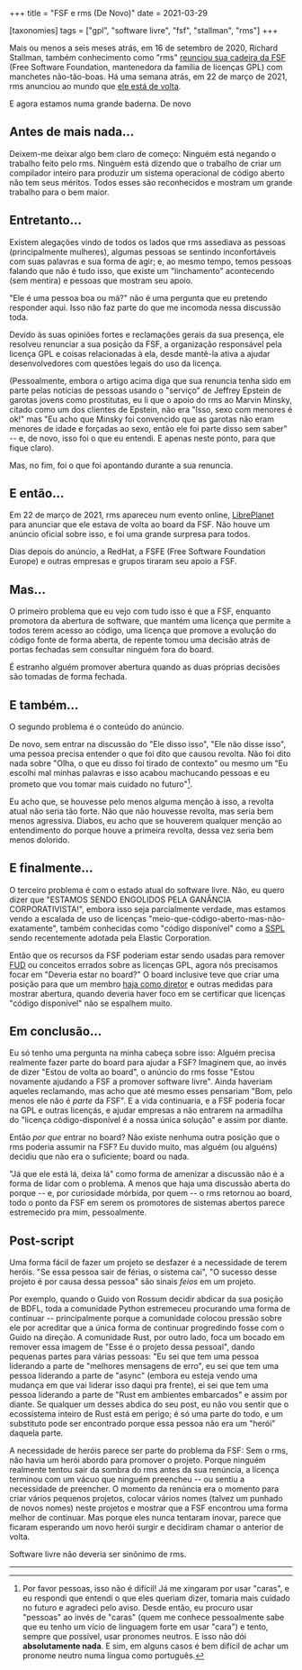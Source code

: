 +++
title = "FSF e rms (De Novo)"
date = 2021-03-29

[taxonomies]
tags = ["gpl", "software livre", "fsf", "stallman", "rms"]
+++

Mais ou menos a seis meses atrás, em 16 de setembro de 2020, Richard Stallman,
também conhecimento como "rms" [reunciou sua cadeira da
FSF](https://www.osnews.com/story/130635/richard-stallman-resigns-from-fsf-mit-after-defending-child-rape/)
(Free Software Foundation, mantenedora da família de licenças GPL) com
manchetes não-tão-boas. Há uma semana atrás, em 22 de março de 2021, rms
anunciou ao mundo que [ele está de volta](https://www.zdnet.com/article/richard-m-stallman-returns-to-the-free-software-foundation-board-of-directors/). 

E agora estamos numa grande baderna. De novo

<!-- more -->

## Antes de mais nada...

Deixem-me deixar algo bem claro de começo: Ninguém está negando o trabalho
feito pelo rms. Ninguém está dizendo que o trabalho de criar um compilador
inteiro para produzir um sistema operacional de código aberto não tem seus
méritos. Todos esses são reconhecidos e mostram um grande trabalho para o bem
maior.


## Entretanto...

Existem alegações vindo de todos os lados que rms assediava as pessoas
(principalmente mulheres), algumas pessoas se sentindo inconfortáveis com suas
palavras e sua forma de agir; e, ao mesmo tempo, temos pessoas falando que não
é tudo isso, que existe um "linchamento" acontecendo (sem mentira) e pessoas
que mostram seu apoio.

"Ele é uma pessoa boa ou má?" não é uma pergunta que eu pretendo responder
aqui. Isso não faz parte do que me incomoda nessa discussão toda.

Devido às suas opiniões fortes e reclamações gerais da sua presença, ele
resolveu renunciar a sua posição da FSF, a organização responsável pela licença
GPL e coisas relacionadas à ela, desde mantê-la ativa a ajudar desenvolvedores
com questões legais do uso da licença.

(Pessoalmente, embora o artigo acima diga que sua renuncia tenha sido em parte
pelas notícias de pessoas usando o "serviço" de Jeffrey Epstein de garotas
jovens como prostitutas, eu li que o apoio do rms ao Marvin Minsky, citado como
um dos clientes de Epstein, não era "Isso, sexo com menores é ok!" mas "Eu
acho que Minsky foi convencido que as garotas não eram menores de idade e
forçadas ao sexo, então ele foi parte disso sem saber" -- e, de novo, isso foi
o que eu entendi. E apenas neste ponto, para que fique claro).

Mas, no fim, foi o que foi apontando durante a sua renuncia.


## E então...

Em 22 de março de 2021, rms apareceu num evento online,
[LibrePlanet](https://libreplanet.org/2021/) para anunciar que ele estava de
volta ao board da FSF. Não houve um anúncio oficial sobre isso, e foi uma
grande surpresa para todos.

Dias depois do anúncio, a RedHat, a FSFE (Free Software Foundation Europe) e
outras empresas e grupos tiraram seu apoio a FSF.


## Mas...

O primeiro problema que eu vejo com tudo isso é que a FSF, enquanto promotora
da abertura de software, que mantém uma licença que permite a todos terem
acesso ao código, uma licença que promove a evolução do código fonte de forma
aberta, de repente tomou uma decisão atrás de portas fechadas sem consultar
ninguém fora do board.

É estranho alguém promover abertura quando as duas próprias decisões são
tomadas de forma fechada.

## E também...

O segundo problema é o conteúdo do anúncio.

De novo, sem entrar na discussão do "Ele disso isso", "Ele não disse isso", uma
pessoa precisa entender o que foi dito que causou revolta. Não foi dito nada
sobre "Olha, o que eu disso foi tirado de contexto" ou mesmo um "Eu escolhi mal
minhas palavras e isso acabou machucando pessoas e eu prometo que vou tomar
mais cuidado no futuro"[^1].

Eu acho que, se houvesse pelo menos alguma menção à isso, a revolta atual não
seria tão forte. Não que não houvesse revolta, mas seria bem menos agressiva.
Diabos, eu acho que se houverem qualquer menção ao entendimento do porque houve
a primeira revolta, dessa vez seria bem menos dolorido.


## E finalmente...

O terceiro problema é com o estado atual do software livre. Não, eu quero dizer
que "ESTAMOS SENDO ENGOLIDOS PELA GANÂNCIA CORPORATIVISTA!", embora isso seja
parcialmente verdade, mas estamos vendo a escalada de uso de licenças
"meio-que-código-aberto-mas-não-exatamente", também conhecidas como "código
disponível" como a [SSPL](https://en.wikipedia.org/wiki/Server_Side_Public_License)
sendo recentemente adotada pela Elastic Corporation.

Então que os recursos da FSF poderiam estar sendo usadas para remover
[FUD](https://en.wikipedia.org/wiki/Fear,_uncertainty,_and_doubt) ou conceitos
errados sobre as licenças GPL, agora nós precisamos focar em "Deveria estar no
board?" O board inclusive teve que criar uma posição para que um membro [haja
como diretor](https://www.fsf.org/news/update-on-work-to-improve-governance-at-the-fsf)
e outras medidas para mostrar abertura, quando deveria haver foco em se
certificar que licenças "código disponível" não se espalhem muito.


## Em conclusão...

Eu só tenho uma pergunta na minha cabeça sobre isso: Alguém precisa realmente
fazer parte do board para ajudar a FSF? Imaginem que, ao invés de dizer "Estou
de volta ao board", o anúncio do rms fosse "Estou novamente ajudando a FSF a
promover software livre". Ainda haveriam aqueles reclamando, mas acho que até
mesmo esses pensariam "Bom, pelo menos ele não é *parte* da FSF". E a vida
continuaria, e a FSF poderia focar na GPL e outras licençás, e ajudar empresas
a não entrarem na armadilha do "licença código-disponível é a nossa única
solução" e assim por diante.

Então *por que* entrar no board? Não existe nenhuma outra posição que o rms
poderia assumir na FSF? Eu duvido muito, mas alguém (ou alguéns) decidiu que
não era o suficiente; board ou nada.

"Já que ele está lá, deixa lá" como forma de amenizar a discussão não é a forma
de lidar com o problema. A menos que haja uma discussão aberta do porque -- e,
por curiosidade mórbida, por quem -- o rms retornou ao board, todo o ponto da
FSF em serem os promotores de sistemas abertos parece estremecido pra mim,
pessoalmente.


## Post-script

Uma forma fácil de fazer um projeto se desfazer é a necessidade de terem
heróis. "Se essa pessoa sair de férias, o sistema cai", "O sucesso desse
projeto é por causa dessa pessoa" são sinais *feios* em um projeto.

Por exemplo, quando o Guido von Rossum decidir abdicar da sua posição de BDFL,
toda a comunidade Python estremeceu procurando uma forma de continuar --
principalmente porque a comunidade colocou pressão sobre ele por acreditar que
a única forma de continuar progredindo fosse com o Guido na direção. A
comunidade Rust, por outro lado, foca um bocado em remover essa imagem de "Esse
é o projeto dessa pessoal", dando pequenas partes para várias pessoas: "Eu sei
que tem uma pessoa liderando a parte de "melhores mensagens de erro", eu sei
que tem uma pessoa liderando a parte de "async" (embora eu esteja vendo uma
mudança em que vai liderar isso daqui pra frente), ei sei que tem uma pessoa
liderando a parte de "Rust em ambientes embarcados" e assim por diante. Se
qualquer um desses abdica do seu post, eu não vou sentir que o ecossistema
inteiro de Rust está em perigo; é só uma parte do todo, e um substituto pode
ser encontrado porque essa pessoa não era um "herói" daquela parte.

A necessidade de heróis parece ser parte do problema da FSF: Sem o rms, não
havia um herói abordo para promover o projeto. Porque ninguém realmente tentou
sair da sombra do rms antes da sua renúncia, a licença terminou com um vácuo
que ninguém preencheu -- ou sentiu a necessidade de preencher. O momento da
renúncia era o momento para criar vários pequenos projetos, colocar vários
nomes (talvez um punhado de novos nomes) neste projetos e mostrar que a FSF
encontrou uma forma melhor de continuar. Mas porque eles nunca tentaram inovar,
parece que ficaram esperando um novo herói surgir e decidiram chamar o anterior
de volta.

Software livre não deveria ser sinônimo de rms.


---

[^1]: Por favor pessoas, isso não é difícil! Já me xingaram por usar "caras", e
  eu respondi que entendi o que eles queriam dizer, tomaria mais cuidado no
  futuro e agradeci pelo aviso. Desde então, eu procuro usar "pessoas" ao invés
  de "caras" (quem me conhece pessoalmente sabe que eu tenho um vício de
  linguagem forte em usar "cara") e tento, sempre que possível, usar pronomes
  neutros. E isso não dói **absolutamente nada**. E sim, em alguns casos é bem
  difícil de achar um pronome neutro numa língua como português.

<!-- 
vim:spelllang=pt:
-->
